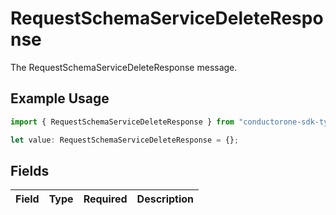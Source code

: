 # RequestSchemaServiceDeleteResponse

The RequestSchemaServiceDeleteResponse message.

## Example Usage

```typescript
import { RequestSchemaServiceDeleteResponse } from "conductorone-sdk-typescript/sdk/models/shared";

let value: RequestSchemaServiceDeleteResponse = {};
```

## Fields

| Field       | Type        | Required    | Description |
| ----------- | ----------- | ----------- | ----------- |